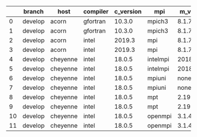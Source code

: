 |    | branch   | host     | compiler   | c_version   | mpi      | m_version   | o_g   | os    | build   | u_pass   | u_fail   | s_pass   | s_fail   | e_pass   | e_fail   | nuopc_pass   | nuopc_fail   | hash                                                                                                                           | modified            |
|----|----------|----------|------------|-------------|----------|-------------|-------|-------|---------|----------|----------|----------|----------|----------|----------|--------------|--------------|--------------------------------------------------------------------------------------------------------------------------------|---------------------|
|  0 | develop  | acorn    | gfortran   | 10.3.0      | mpich3   | 8.1.7       | O     | Linux | Pass    | 11931    | queued   | 49       | 0        | 80       | 0        | 50           | 0            | [artifacts](https://github.com/esmf-org/esmf-test-artifacts/tree/acorn/develop/acorn/gfortran/10.3.0/O/mpich3/8.1.7)           | 02/14/2022_17:40:32 |
|  1 | develop  | acorn    | gfortran   | 10.3.0      | mpich3   | 8.1.7       | g     | Linux | Pass    | 13695    | 0        | 49       | 0        | 80       | 0        | 50           | 0            | [artifacts](https://github.com/esmf-org/esmf-test-artifacts/tree/acorn/develop/acorn/gfortran/10.3.0/g/mpich3/8.1.7)           | 02/14/2022_17:40:32 |
|  2 | develop  | acorn    | intel      | 2019.3      | mpi      | 8.1.7       | O     | Linux | Pass    | 11931    | queued   | 49       | 0        | 80       | 0        | 50           | 0            | [artifacts](https://github.com/esmf-org/esmf-test-artifacts/tree/acorn/develop/acorn/intel/2019.3/O/mpi/8.1.7)                 | 02/14/2022_17:40:32 |
|  3 | develop  | acorn    | intel      | 2019.3      | mpi      | 8.1.7       | g     | Linux | Pass    | 11931    | queued   | 49       | 0        | 80       | 0        | 50           | 0            | [artifacts](https://github.com/esmf-org/esmf-test-artifacts/tree/acorn/develop/acorn/intel/2019.3/g/mpi/8.1.7)                 | 02/14/2022_17:40:32 |
|  4 | develop  | cheyenne | intel      | 18.0.5      | intelmpi | 2018.4.274  | O     | Linux | Pass    | queued   | queued   | queued   | queued   | queued   | queued   | queued       | queued       | [artifacts](https://github.com/esmf-org/esmf-test-artifacts/tree/cheyenne/develop/cheyenne/intel/18.0.5/O/intelmpi/2018.4.274) | 02/14/2022_17:04:45 |
|  5 | develop  | cheyenne | intel      | 18.0.5      | intelmpi | 2018.4.274  | g     | Linux | Pass    | 13695    | 0        | 49       | 0        | 80       | 0        | 50           | 0            | [artifacts](https://github.com/esmf-org/esmf-test-artifacts/tree/cheyenne/develop/cheyenne/intel/18.0.5/g/intelmpi/2018.4.274) | 02/14/2022_17:04:45 |
|  6 | develop  | cheyenne | intel      | 18.0.5      | mpiuni   | none        | O     | Linux | Pass    | queued   | queued   | queued   | queued   | queued   | queued   | queued       | queued       | [artifacts](https://github.com/esmf-org/esmf-test-artifacts/tree/cheyenne/develop/cheyenne/intel/18.0.5/O/mpiuni/none)         | 02/14/2022_17:04:45 |
|  7 | develop  | cheyenne | intel      | 18.0.5      | mpiuni   | none        | g     | Linux | Pass    | queued   | queued   | queued   | queued   | queued   | queued   | queued       | queued       | [artifacts](https://github.com/esmf-org/esmf-test-artifacts/tree/cheyenne/develop/cheyenne/intel/18.0.5/g/mpiuni/none)         | 02/14/2022_17:04:45 |
|  8 | develop  | cheyenne | intel      | 18.0.5      | mpt      | 2.19        | O     | Linux | Pass    | queued   | queued   | queued   | queued   | queued   | queued   | queued       | queued       | [artifacts](https://github.com/esmf-org/esmf-test-artifacts/tree/cheyenne/develop/cheyenne/intel/18.0.5/O/mpt/2.19)            | 02/14/2022_17:04:45 |
|  9 | develop  | cheyenne | intel      | 18.0.5      | mpt      | 2.19        | g     | Linux | Pass    | 13695    | 0        | 49       | 0        | 80       | 0        | 50           | 0            | [artifacts](https://github.com/esmf-org/esmf-test-artifacts/tree/cheyenne/develop/cheyenne/intel/18.0.5/g/mpt/2.19)            | 02/14/2022_17:04:45 |
| 10 | develop  | cheyenne | intel      | 18.0.5      | openmpi  | 3.1.4       | O     | Linux | Pass    | queued   | queued   | queued   | queued   | queued   | queued   | queued       | queued       | [artifacts](https://github.com/esmf-org/esmf-test-artifacts/tree/cheyenne/develop/cheyenne/intel/18.0.5/O/openmpi/3.1.4)       | 02/14/2022_17:04:45 |
| 11 | develop  | cheyenne | intel      | 18.0.5      | openmpi  | 3.1.4       | g     | Linux | Pass    | 13695    | 0        | 49       | 0        | 80       | 0        | 50           | 0            | [artifacts](https://github.com/esmf-org/esmf-test-artifacts/tree/cheyenne/develop/cheyenne/intel/18.0.5/g/openmpi/3.1.4)       | 02/14/2022_17:04:45 |